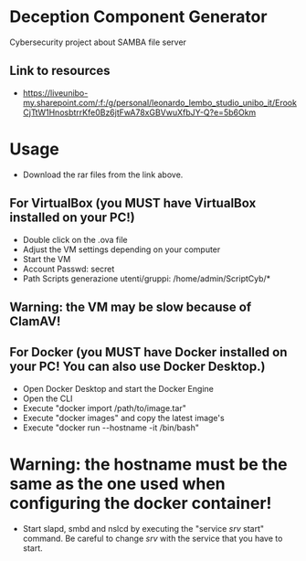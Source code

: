# Deception Component Generator
Cybersecurity project about SAMBA file server

## Link to resources
- https://liveunibo-my.sharepoint.com/:f:/g/personal/leonardo_lembo_studio_unibo_it/ErookCjTtW1HnosbtrrKfe0Bz6jtFwA78xGBVwuXfbJY-Q?e=5b6Okm

# Usage
- Download the rar files from the link above.

## For VirtualBox (you MUST have VirtualBox installed on your PC!)
- Double click on the .ova file
- Adjust the VM settings depending on your computer
- Start the VM
- Account Passwd: secret
- Path Scripts generazione utenti/gruppi: /home/admin/ScriptCyb/*

## Warning: the VM may be slow because of ClamAV!

## For Docker (you MUST have Docker installed on your PC! You can also use Docker Desktop.)
- Open Docker Desktop and start the Docker Engine
- Open the CLI
- Execute "docker import /path/to/image.tar"
- Execute "docker images" and copy the latest image's <ID>
- Execute "docker run --hostname <HOSTNAME> -it <ID> /bin/bash"
# Warning: the hostname must be the same as the one used when configuring the docker container!
- Start slapd, smbd and nslcd by executing the "service *srv* start" command. Be careful to change *srv* with the service that you have to start.
